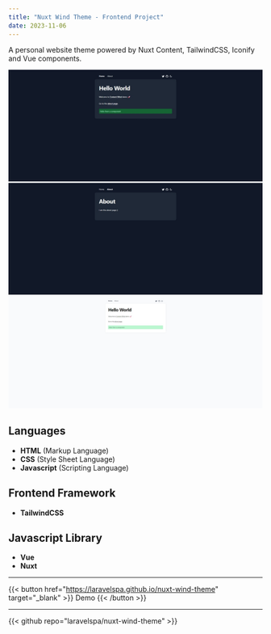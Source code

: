 ```yaml
---
title: "Nuxt Wind Theme - Frontend Project"
date: 2023-11-06
---
```

A personal website theme powered by Nuxt Content, TailwindCSS, Iconify and Vue components.

![Nuxt Wind Theme](/img/portfolio/nuxt-wind-theme/full-page.jpeg "Nuxt Wind Dark Theme")
![Nuxt Wind Theme](/img/portfolio/nuxt-wind-theme/about-us-dark.jpeg "Nuxt Wind Dark Theme")
![Nuxt Wind Theme](/img/portfolio/nuxt-wind-theme/home-light.jpeg "Nuxt Wind Light Theme")

## Languages
- **HTML** (Markup Language)
- **CSS** (Style Sheet Language)
- **Javascript** (Scripting Language)

## Frontend Framework
- **TailwindCSS**

## Javascript Library
- **Vue**
- **Nuxt**

---
{{< button href="https://laravelspa.github.io/nuxt-wind-theme" target="_blank" >}}
Demo
{{< /button >}}

---
{{< github repo="laravelspa/nuxt-wind-theme" >}}
